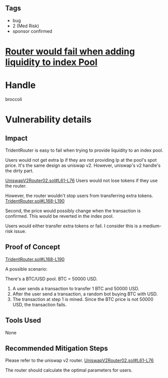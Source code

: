 ## Tags

- bug
- 2 (Med Risk)
- sponsor confirmed

# [Router would fail when adding liquidity to index Pool](https://github.com/code-423n4/2021-09-sushitrident-findings/issues/68) 

# Handle

broccoli


# Vulnerability details

## Impact

TridentRouter is easy to fail when trying to provide liquidity to an index pool.

Users would not get extra lp if they are not providing lp at the pool's spot price. It's the same design as uniswap v2. However, uniswap's v2 handle's the dirty part. 

[UniswapV2Router02.sol#L61-L76](https://github.com/Uniswap/v2-periphery/blob/master/contracts/UniswapV2Router02.sol#L61-L76)
Users would not lose tokens if they use the router.

However, the router wouldn't stop users from transferring extra tokens.
[TridentRouter.sol#L168-L190](https://github.com/sushiswap/trident/blob/9130b10efaf9c653d74dc7a65bde788ec4b354b5/contracts/TridentRouter.sol#L168-L190)

Second, the price would possibly change when the transaction is confirmed. This would be reverted in the index pool. 

Users would either transfer extra tokens or fail. I consider this is a medium-risk issue.


## Proof of Concept

[TridentRouter.sol#L168-L190](https://github.com/sushiswap/trident/blob/9130b10efaf9c653d74dc7a65bde788ec4b354b5/contracts/TridentRouter.sol#L168-L190)

A possible scenario:

There's a BTC/USD pool. BTC = 50000 USD.
1. A user sends a transaction to transfer 1 BTC and 50000 USD.
2. After the user send a transaction, a random bot buying BTC with USD.
3. The transaction at step 1 is mined. Since the BTC price is not 50000 USD, the transaction fails.


## Tools Used

None

## Recommended Mitigation Steps

Please refer to the uniswap v2 router.
[UniswapV2Router02.sol#L61-L76](https://github.com/Uniswap/v2-periphery/blob/master/contracts/UniswapV2Router02.sol#L61-L76)

The router should calculate the optimal parameters for users.



